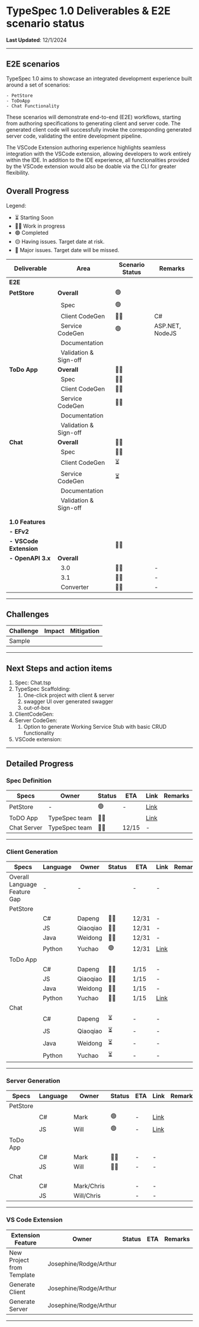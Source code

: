 # TypeSpec 1.0 Deliverables & E2E scenario status

**Last Updated**: 12/1/2024

---

## E2E scenarios

TypeSpec 1.0 aims to showcase an integrated development experience built around a set of scenarios:

    - PetStore
    - ToDoApp
    - Chat Functionality

These scenarios will demonstrate end-to-end (E2E) workflows, starting from authoring specifications to generating client and server code. The generated client code will successfully invoke the corresponding generated server code, validating the entire development pipeline.

The VSCode Extension authoring experience highlights seamless integration with the VSCode extension, allowing developers to work entirely within the IDE. In addition to the IDE experience, all functionalities provided by the VSCode extension would also be doable via the CLI for greater flexibility.

## Overall Progress

Legend:

- :hourglass_flowing_sand: Starting Soon
- :running_man: Work in progress
- :green_circle: Completed
- :yellow_circle: Having issues. Target date at risk.
- :red_circle: Major issues. Target date will be missed.

| **Deliverable**        | **Area**                          | **Scenario Status**      | **Remarks**     |
| ---------------------- | --------------------------------- | ------------------------ | --------------- |
| **E2E**                |                                   |                          |                 |
| **PetStore**           | **Overall**                       | :green_circle:           |                 |
|                        | &nbsp;&nbsp;Spec                  | :green_circle:           |                 |
|                        | &nbsp;&nbsp;Client CodeGen        | :running_man:            | C#              |
|                        | &nbsp;&nbsp;Service CodeGen       | :green_circle:           | ASP.NET, NodeJS |
|                        | &nbsp;&nbsp;Documentation         |                          |                 |
|                        | &nbsp;&nbsp;Validation & Sign-off |                          |                 |
| **ToDo App**           | **Overall**                       | :running_man:            |                 |
|                        | &nbsp;&nbsp;Spec                  | :running_man:            |                 |
|                        | &nbsp;&nbsp;Client CodeGen        | :running_man:            |                 |
|                        | &nbsp;&nbsp;Service CodeGen       | :running_man:            |                 |
|                        | &nbsp;&nbsp;Documentation         |                          |                 |
|                        | &nbsp;&nbsp;Validation & Sign-off |                          |                 |
| **Chat**               | **Overall**                       | :running_man:            |                 |
|                        | &nbsp;&nbsp;Spec                  | :running_man:            |                 |
|                        | &nbsp;&nbsp;Client CodeGen        | :hourglass_flowing_sand: |                 |
|                        | &nbsp;&nbsp;Service CodeGen       | :hourglass_flowing_sand: |                 |
|                        | &nbsp;&nbsp;Documentation         |                          |                 |
|                        | &nbsp;&nbsp;Validation & Sign-off |                          |                 |
|                        |                                   |                          |                 |
|                        |                                   |                          |                 |
| **1.0 Features**       |                                   |                          |                 |
| **- EFv2**             |                                   |                          |                 |
| **- VSCode Extension** |                                   | :running_man:            |                 |
| **- OpenAPI 3.x**      | **Overall**                       |                          |                 |
|                        | &nbsp;&nbsp;3.0                   | :running_man:            | -               |
|                        | &nbsp;&nbsp;3.1                   | :running_man:            | -               |
|                        | &nbsp;&nbsp;Converter             | :running_man:            | -               |

---

## Challenges

| **Challenge** | **Impact** | **Mitigation** |
| ------------- | ---------- | -------------- |
| Sample        |            |                |

---

## Next Steps and action items

1. Spec: Chat.tsp
1. TypeSpec Scaffolding:
   1. One-click project with client & server
   1. swagger UI over generated swagger
   1. out-of-box
1. ClientCodeGen:
1. Server CodeGen:
   1. Option to generate Working Service Stub with basic CRUD functionality
1. VSCode extension:

---

## Detailed Progress

### Spec Definition

| **Specs**   | **Owner**     | **Status**     | **ETA** | **Link**                                                                                  | **Remarks** |
| ----------- | ------------- | -------------- | ------- | ----------------------------------------------------------------------------------------- | ----------- |
| PetStore    | -             | :green_circle: | -       | [Link](https://github.com/allenjzhang/typespec-e2e-demo/blob/main/petstore/spec/main.tsp) |             |
| ToDO App    | TypeSpec team | :running_man:  |         | [Link](https://github.com/allenjzhang/typespec-e2e-demo/blob/main/todoApp/spec/main.tsp)  |             |
| Chat Server | TypeSpec team | :running_man:  | 12/15   | -                                                                                         |             |

---

### Client Generation

| **Specs**                    | **Language** | **Owner** | **Status**               | **ETA** | **Link** | **Remarks** |
| ---------------------------- | ------------ | --------- | ------------------------ | ------- | -------- | ----------- |
| Overall Language Feature Gap | -            | -         |                          | -       | -        |             |
| PetStore                     |              |           |                          |         |          |             |
|                              | C#           | Dapeng    | :running_man:            | 12/31   | -        |             |
|                              | JS           | Qiaoqiao  | :running_man:            | 12/31   | -        |             |
|                              | Java         | Weidong   | :running_man:            | 12/31   | -        |             |
|                              | Python       | Yuchao    | :green_circle:           | 12/31   | [Link](https://github.com/msyyc/typespec-e2e-demo/tree/python-petstore/petstore/clients/python) |             |
| ToDo App                     |              |           |                          |         |          |             |
|                              | C#           | Dapeng    | :running_man:            | 1/15    | -        |             |
|                              | JS           | Qiaoqiao  | :running_man:            | 1/15    | -        |             |
|                              | Java         | Weidong   | :running_man:            | 1/15    | -        |             |
|                              | Python       | Yuchao    | :running_man:            | 1/15    | [Link](https://github.com/msyyc/typespec-e2e-demo/tree/python-output/todoApp/clients/python)    |             |
| Chat                         |              |           |                          |         |          |             |
|                              | C#           | Dapeng    | :hourglass_flowing_sand: | -       | -        |             |
|                              | JS           | Qiaoqiao  | :hourglass_flowing_sand: | -       | -        |             |
|                              | Java         | Weidong   | :hourglass_flowing_sand: | -       | -        |             |
|                              | Python       | Yuchao    | :hourglass_flowing_sand: | -       | -        |             |

---

### Server Generation

| **Specs** | **Language** | **Owner**  | **Status**     | **ETA** | **Link**                                                                                   | **Remarks** |
| --------- | ------------ | ---------- | -------------- | ------- | ------------------------------------------------------------------------------------------ | ----------- |
| PetStore  |              |            |                |         |                                                                                            |             |
|           | C#           | Mark       | :green_circle: | -       | [Link](https://github.com/allenjzhang/typespec-e2e-demo/tree/main/petstore/servers/aspnet) |             |
|           | JS           | Will       | :green_circle: | -       | [Link](https://github.com/allenjzhang/typespec-e2e-demo/tree/main/petstore/servers/node)   |             |
| ToDo App  |              |            |                |         |                                                                                            |             |
|           | C#           | Mark       | :running_man:  | -       | -                                                                                          |             |
|           | JS           | Will       | :running_man:  | -       | -                                                                                          |             |
| Chat      |              |            |                |         |                                                                                            |             |
|           | C#           | Mark/Chris |                | -       | -                                                                                          |             |
|           | JS           | Will/Chris |                | -       | -                                                                                          |             |

---

### VS Code Extension

| **Extension Feature**     | **Owner**              | **Status** | **ETA** | **Remarks** |
| ------------------------- | ---------------------- | ---------- | ------- | ----------- |
| New Project from Template | Josephine/Rodge/Arthur |            |         |             |
| Generate Client           | Josephine/Rodge/Arthur |            |         |             |
| Generate Server           | Josephine/Rodge/Arthur |            |         |             |

---
